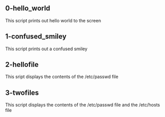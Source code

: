 ## 0-hello_world
This script prints out hello world to the screen
## 1-confused_smiley
This script prints out a confused smiley
## 2-hellofile
This sript displays the contents of the /etc/passwd file
## 3-twofiles
This script displays the contents of the /etc/passwd file and the /etc/hosts file
